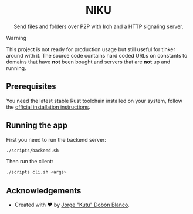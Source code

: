 <div align="center">
<h1>NIKU</h1>

Send files and folders over P2P with Iroh and a HTTP signaling server.
</div>

> [!WARNING]
> This project is not ready for production usage but still useful for tinker around with it. The source code contains hard coded URLs on constants to domains that have **not** been bought and servers that are **not** up and running.

## Prerequisites
You need the latest stable Rust toolchain installed on your system, follow the [official installation instructions](https://www.rust-lang.org/learn/get-started).

## Running the app
First you need to run the backend server:
```sh
./scripts/backend.sh
```

Then run the client:
```sh
./scripts cli.sh <args>
```

## Acknowledgements
- Created with :heart: by [Jorge "Kutu" Dobón Blanco](https://dobon.dev).
